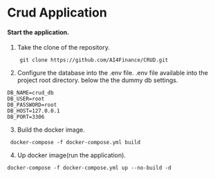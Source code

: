 # Crud Application

#### Start the application.
1.  Take the clone of the repository.
```
	git clone https://github.com/AI4Finance/CRUD.git
```

2. Configure the database into the .env file. .env file available into the project root directory. below the the dummy db settings.
```
DB_NAME=crud_db
DB_USER=root
DB_PASSWORD=root
DB_HOST=127.0.0.1
DB_PORT=3306
```
3. Build the docker image.
```
 docker-compose -f docker-compose.yml build
```
4. Up docker image(run the application).
```
docker-compose -f docker-compose.yml up --no-build -d
```
